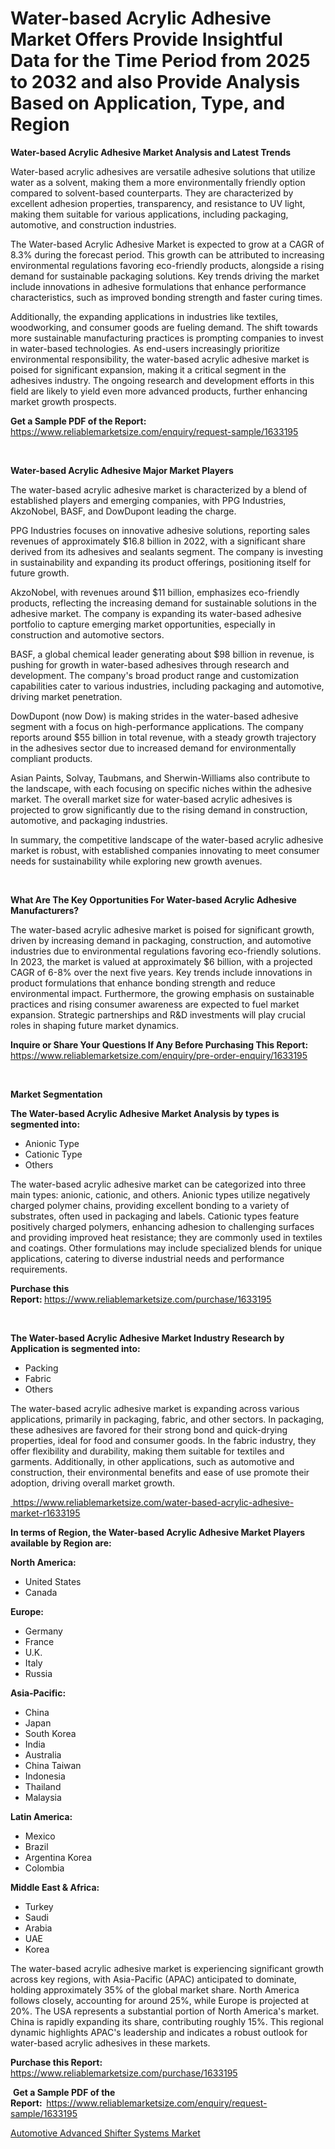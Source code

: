 <p><h1>Water-based Acrylic Adhesive Market Offers Provide Insightful Data for the Time Period from 2025 to 2032 and also Provide Analysis Based on Application, Type, and Region</h1></p><p><strong>Water-based Acrylic Adhesive Market Analysis and Latest Trends</strong></p>
<p><p>Water-based acrylic adhesives are versatile adhesive solutions that utilize water as a solvent, making them a more environmentally friendly option compared to solvent-based counterparts. They are characterized by excellent adhesion properties, transparency, and resistance to UV light, making them suitable for various applications, including packaging, automotive, and construction industries.</p><p>The Water-based Acrylic Adhesive Market is expected to grow at a CAGR of 8.3% during the forecast period. This growth can be attributed to increasing environmental regulations favoring eco-friendly products, alongside a rising demand for sustainable packaging solutions. Key trends driving the market include innovations in adhesive formulations that enhance performance characteristics, such as improved bonding strength and faster curing times.</p><p>Additionally, the expanding applications in industries like textiles, woodworking, and consumer goods are fueling demand. The shift towards more sustainable manufacturing practices is prompting companies to invest in water-based technologies. As end-users increasingly prioritize environmental responsibility, the water-based acrylic adhesive market is poised for significant expansion, making it a critical segment in the adhesives industry. The ongoing research and development efforts in this field are likely to yield even more advanced products, further enhancing market growth prospects.</p></p>
<p><strong>Get a Sample PDF of the Report:&nbsp;</strong> <a href="https://www.reliablemarketsize.com/enquiry/request-sample/1633195?utm_campaign=3452&utm_medium=2&utm_source=Github&utm_content=ia&utm_term=29032025&utm_id=water-based-acrylic-adhesive">https://www.reliablemarketsize.com/enquiry/request-sample/1633195</a></p>
<p>&nbsp;</p>
<p><strong>Water-based Acrylic Adhesive Major Market Players</strong></p>
<p><p>The water-based acrylic adhesive market is characterized by a blend of established players and emerging companies, with PPG Industries, AkzoNobel, BASF, and DowDupont leading the charge. </p><p>PPG Industries focuses on innovative adhesive solutions, reporting sales revenues of approximately $16.8 billion in 2022, with a significant share derived from its adhesives and sealants segment. The company is investing in sustainability and expanding its product offerings, positioning itself for future growth.</p><p>AkzoNobel, with revenues around $11 billion, emphasizes eco-friendly products, reflecting the increasing demand for sustainable solutions in the adhesive market. The company is expanding its water-based adhesive portfolio to capture emerging market opportunities, especially in construction and automotive sectors.</p><p>BASF, a global chemical leader generating about $98 billion in revenue, is pushing for growth in water-based adhesives through research and development. The company's broad product range and customization capabilities cater to various industries, including packaging and automotive, driving market penetration.</p><p>DowDupont (now Dow) is making strides in the water-based adhesive segment with a focus on high-performance applications. The company reports around $55 billion in total revenue, with a steady growth trajectory in the adhesives sector due to increased demand for environmentally compliant products.</p><p>Asian Paints, Solvay, Taubmans, and Sherwin-Williams also contribute to the landscape, with each focusing on specific niches within the adhesive market. The overall market size for water-based acrylic adhesives is projected to grow significantly due to the rising demand in construction, automotive, and packaging industries.</p><p>In summary, the competitive landscape of the water-based acrylic adhesive market is robust, with established companies innovating to meet consumer needs for sustainability while exploring new growth avenues.</p></p>
<p>&nbsp;</p>
<p><strong>What Are The Key Opportunities For Water-based Acrylic Adhesive Manufacturers?</strong></p>
<p><p>The water-based acrylic adhesive market is poised for significant growth, driven by increasing demand in packaging, construction, and automotive industries due to environmental regulations favoring eco-friendly solutions. In 2023, the market is valued at approximately $6 billion, with a projected CAGR of 6-8% over the next five years. Key trends include innovations in product formulations that enhance bonding strength and reduce environmental impact. Furthermore, the growing emphasis on sustainable practices and rising consumer awareness are expected to fuel market expansion. Strategic partnerships and R&D investments will play crucial roles in shaping future market dynamics.</p></p>
<p><strong>Inquire or Share Your Questions If Any Before Purchasing This Report:</strong> <a href="https://www.reliablemarketsize.com/enquiry/pre-order-enquiry/1633195?utm_campaign=3452&utm_medium=2&utm_source=Github&utm_content=ia&utm_term=29032025&utm_id=water-based-acrylic-adhesive">https://www.reliablemarketsize.com/enquiry/pre-order-enquiry/1633195</a></p>
<p>&nbsp;</p>
<p><strong>Market Segmentation</strong></p>
<p><strong>The Water-based Acrylic Adhesive Market Analysis by types is segmented into:</strong></p>
<p><ul><li>Anionic Type</li><li>Cationic Type</li><li>Others</li></ul></p>
<p><p>The water-based acrylic adhesive market can be categorized into three main types: anionic, cationic, and others. Anionic types utilize negatively charged polymer chains, providing excellent bonding to a variety of substrates, often used in packaging and labels. Cationic types feature positively charged polymers, enhancing adhesion to challenging surfaces and providing improved heat resistance; they are commonly used in textiles and coatings. Other formulations may include specialized blends for unique applications, catering to diverse industrial needs and performance requirements.</p></p>
<p><strong>Purchase this Report:&nbsp;</strong><a href="https://www.reliablemarketsize.com/purchase/1633195?utm_campaign=3452&utm_medium=2&utm_source=Github&utm_content=ia&utm_term=29032025&utm_id=water-based-acrylic-adhesive">https://www.reliablemarketsize.com/purchase/1633195</a></p>
<p>&nbsp;</p>
<p><strong>The Water-based Acrylic Adhesive Market Industry Research by Application is segmented into:</strong></p>
<p><ul><li>Packing</li><li>Fabric</li><li>Others</li></ul></p>
<p><p>The water-based acrylic adhesive market is expanding across various applications, primarily in packaging, fabric, and other sectors. In packaging, these adhesives are favored for their strong bond and quick-drying properties, ideal for food and consumer goods. In the fabric industry, they offer flexibility and durability, making them suitable for textiles and garments. Additionally, in other applications, such as automotive and construction, their environmental benefits and ease of use promote their adoption, driving overall market growth.</p></p>
<p><a href="https://www.reliablemarketsize.com/water-based-acrylic-adhesive-market-r1633195?utm_campaign=3452&utm_medium=2&utm_source=Github&utm_content=ia&utm_term=29032025&utm_id=water-based-acrylic-adhesive">&nbsp;https://www.reliablemarketsize.com/water-based-acrylic-adhesive-market-r1633195</a></p>
<p><strong>In terms of Region, the Water-based Acrylic Adhesive Market Players available by Region are:</strong></p>
<p>
    <p> <strong> North America: </strong>
        <ul>
            <li>United States</li>
            <li>Canada</li>
        </ul>
        </p> 
    <p> <strong> Europe: </strong>
        <ul>
            <li>Germany</li>
            <li>France</li>
            <li>U.K.</li>
            <li>Italy</li>
            <li>Russia</li>
        </ul>
        </p> 
    <p> <strong> Asia-Pacific: </strong>
        <ul>
            <li>China</li>
            <li>Japan</li>
            <li>South Korea</li>
            <li>India</li>
            <li>Australia</li>
            <li>China Taiwan</li>
            <li>Indonesia</li>
            <li>Thailand</li>
            <li>Malaysia</li>
        </ul>
        </p> 
    <p> <strong> Latin America: </strong>
        <ul>
            <li>Mexico</li>
            <li>Brazil</li>
            <li>Argentina Korea</li>
            <li>Colombia</li>
        </ul>
        </p> 
    <p> <strong> Middle East & Africa: </strong>
        <ul>
            <li>Turkey</li>
            <li>Saudi</li>
            <li>Arabia</li>
            <li>UAE</li>
            <li>Korea</li>
        </ul>
    </p>
    </p>
<p><p>The water-based acrylic adhesive market is experiencing significant growth across key regions, with Asia-Pacific (APAC) anticipated to dominate, holding approximately 35% of the global market share. North America follows closely, accounting for around 25%, while Europe is projected at 20%. The USA represents a substantial portion of North America's market. China is rapidly expanding its share, contributing roughly 15%. This regional dynamic highlights APAC's leadership and indicates a robust outlook for water-based acrylic adhesives in these markets.</p></p>
<p><strong>Purchase this Report: </strong><a href="https://www.reliablemarketsize.com/purchase/1633195?utm_campaign=3452&utm_medium=2&utm_source=Github&utm_content=ia&utm_term=29032025&utm_id=water-based-acrylic-adhesive">https://www.reliablemarketsize.com/purchase/1633195</a></p>
<p>&nbsp;<strong>Get a Sample PDF of the Report:&nbsp;&nbsp;</strong><a href="https://www.reliablemarketsize.com/enquiry/request-sample/1633195?utm_campaign=3452&utm_medium=2&utm_source=Github&utm_content=ia&utm_term=29032025&utm_id=water-based-acrylic-adhesive">https://www.reliablemarketsize.com/enquiry/request-sample/1633195</a></p>
<p><strong></strong></p>
<p><p><a href="https://github.com/hamremunazm4/Market-Research-Report-List-1/blob/main/automotive-advanced-shifter-systems-market.md?utm_campaign=3452&utm_medium=2&utm_source=Github&utm_content=ia&utm_term=29032025&utm_id=water-based-acrylic-adhesive">Automotive Advanced Shifter Systems Market</a></p></p>